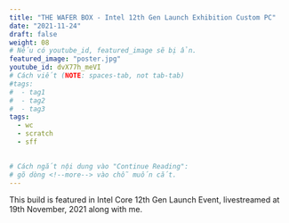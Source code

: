 ```yaml
---
title: "THE WAFER BOX - Intel 12th Gen Launch Exhibition Custom PC"
date: "2021-11-24"
draft: false
weight: 08
# Nếu có youtube_id, featured_image sẽ bị ẩn.
featured_image: "poster.jpg"
youtube_id: dvX77h_meVI
# Cách viết (NOTE: spaces-tab, not tab-tab)
#tags:
#  - tag1
#  - tag2
#  - tag3
tags:
  - wc
  - scratch
  - sff
 

# Cách ngắt nội dung vào "Continue Reading":
# gõ dòng <!--more--> vào chỗ muốn cắt.
---
```


This build is featured in Intel Core 12th Gen Launch Event, livestreamed at 19th November, 2021 along with me.